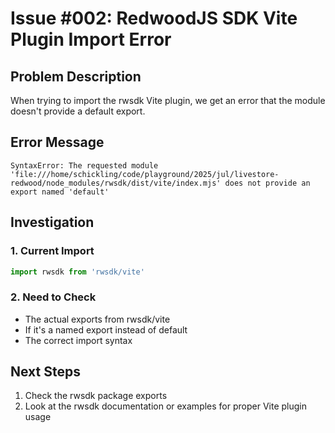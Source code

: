 # Issue #002: RedwoodJS SDK Vite Plugin Import Error

## Problem Description

When trying to import the rwsdk Vite plugin, we get an error that the module doesn't provide a default export.

## Error Message

```
SyntaxError: The requested module 'file:///home/schickling/code/playground/2025/jul/livestore-redwood/node_modules/rwsdk/dist/vite/index.mjs' does not provide an export named 'default'
```

## Investigation

### 1. Current Import

```typescript
import rwsdk from 'rwsdk/vite'
```

### 2. Need to Check

- The actual exports from rwsdk/vite
- If it's a named export instead of default
- The correct import syntax

## Next Steps

1. Check the rwsdk package exports
2. Look at the rwsdk documentation or examples for proper Vite plugin usage